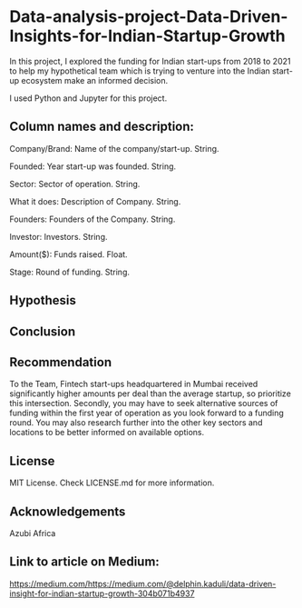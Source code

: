 # Data-analysis-project-Data-Driven-Insights-for-Indian-Startup-Growth

In this project, I explored the funding for Indian start-ups from 2018 to 2021 to help my hypothetical team which is trying to venture into the Indian start-up ecosystem make an informed decision.

I used Python and Jupyter for this project.


## Column names and description:

Company/Brand: Name of the company/start-up. String.

Founded: Year start-up was founded. String.

Sector: Sector of operation. String.

What it does: Description of Company. String.

Founders: Founders of the Company. String.

Investor: Investors. String.

Amount($): Funds raised. Float.

Stage: Round of funding. String.

## Hypothesis

## Conclusion

## Recommendation
To the Team, Fintech start-ups headquartered in Mumbai received significantly higher amounts per deal than the average startup, so prioritize this intersection. Secondly, you may have to seek alternative sources of funding within the first year of operation as you look forward to a funding round. You may also research further into the other key sectors and locations to be better informed on available options.

## License

MIT License. Check LICENSE.md for more information.

## Acknowledgements

Azubi Africa
## Link to article on Medium: 

https://medium.com/https://medium.com/@delphin.kaduli/data-driven-insight-for-indian-startup-growth-304b071b4937

